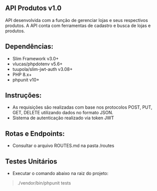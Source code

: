 ## API Produtos v1.0
API desenvolvida com a função de gerenciar lojas e seus respectivos produtos. A API conta com ferramentas de cadastro e busca de lojas e produtos.

## Dependências:
- Slim Framework v3.0+
- vlucas/phpdotenv v5.6+
- tuupola/slim-jwt-auth v3.08+
- PHP 8.x+
- phpunit v10+


## Instruções:
* As requisições são realizadas com base nos protocolos POST, PUT, GET, DELETE utilizando dados no formato JSON.
* Sistema de autenticação realizado via token JWT

## Rotas e Endpoints:
* Consultar o arquivo ROUTES.md na pasta /routes

## Testes Unitários
* Executar o comando abaixo na raiz do projeto:


> ./vendor/bin/phpunit tests
